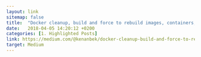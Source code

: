 ```yaml
---
layout: link
sitemap: false
title:  "Docker cleanup, build and force to rebuild images, containers, volumes and networks"
date:   2018-04-05 14:20:12 +0200
categories: [1. Highlighted Posts]
link: https://medium.com/@kenanbek/docker-cleanup-build-and-force-to-rebuild-images-containers-volumes-and-networks-dc70fd4ccec0
target: Medium
---
```

